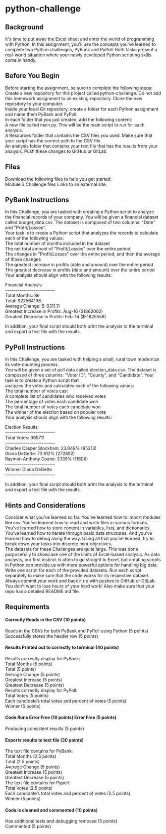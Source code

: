 # python-challenge

## Background
It's time to put away the Excel sheet and enter the world of programming with Python. In this assignment, you'll use the concepts you've learned to complete two Python challenges, PyBank and PyPoll. Both tasks present a real-world situation where your newly developed Python scripting skills come in handy. 
## Before You Begin
Before starting the assignment, be sure to complete the following steps: 
Create a new repository for this project called python-challenge. Do not add this homework assignment to an existing repository. Clone the new repository to your computer. <br>
Inside your local Git repository, create a folder for each Python assignment and name them PyBank and PyPoll. <br>
In each folder that you just created, add the following content: <br>
A new file called main.py. This will be the main script to run for each analysis. <br>
A Resources folder that contains the CSV files you used. Make sure that your script has the correct path to the CSV file. <br>
An analysis folder that contains your text file that has the results from your analysis. Push these changes to GitHub or GitLab. 
## Files
Download the following files to help you get started: <br>
Module 3 Challenge files Links to an external site. 
## PyBank Instructions
In this Challenge, you are tasked with creating a Python script to analyze the financial records of your company. You will be given a financial dataset called budget_data.csv. The dataset is composed of two columns: "Date" and "Profit/Losses".<br> 
Your task is to create a Python script that analyzes the records to calculate each of the following values: <br>
The total number of months included in the dataset <br>
The net total amount of "Profit/Losses" over the entire period <br>
The changes in "Profit/Losses" over the entire period, and then the average of those changes <br>
The greatest increase in profits (date and amount) over the entire period <br>
The greatest decrease in profits (date and amount) over the entire period <br>
Your analysis should align with the following results: <br>

Financial Analysis <br>
 ------------------------- <br>
Total Months: 86 <br>
Total: \$22564198 <br>
Average Change: \$-8311.11 <br>
Greatest Increase in Profits: Aug-16 (\$1862002) <br>
Greatest Decrease in Profits: Feb-14 (\$-1825558) <br>

In addition, your final script should both print the analysis to the terminal and export a text file with the results. 
## PyPoll Instructions
In this Challenge, you are tasked with helping a small, rural town modernize its vote-counting process. <br>
You will be given a set of poll data called election_data.csv. The dataset is composed of three columns: "Voter ID", "County", and "Candidate". Your task is to create a Python script that <br>
analyzes the votes and calculates each of the following values: <br>
The total number of votes cast <br>
A complete list of candidates who received votes <br>
The percentage of votes each candidate won <br>
The total number of votes each candidate won <br>
The winner of the election based on popular vote <br>
Your analysis should align with the following results:

Election Results <br>
 ------------------------- <br>
Total Votes: 369711 <br>
 ------------------------- <br>
Charles Casper Stockham: 23.049% (85213) <br>
Diana DeGette: 73.812% (272892) <br>
Raymon Anthony Doane: 3.139% (11606) <br>
 ------------------------- <br>
Winner: Diana DeGette <br>
 ------------------------- <br>

In addition, your final script should both print the analysis to the terminal and export a text file with the results. 
## Hints and Considerations
Consider what you've learned so far. You've learned how to import modules like csv. You’ve learned how to read and write files in various formats. You’ve learned how to store content in variables, lists, and dictionaries. You’ve learned how to iterate through basic data structures. And you’ve learned how to debug along the way. Using all that you've learned, try to break down your tasks into discrete mini-objectives.<br> 
The datasets for these Challenges are quite large. This was done purposefully to showcase one of the limits of Excel-based analysis. As data analysts, our first instinct is often to go straight to Excel, but creating scripts in Python can provide us with more powerful options for handling big data. <br>
Write one script for each of the provided datasets. Run each script separately to make sure that the code works for its respective dataset. <br>
Always commit your work and back it up with pushes to GitHub or GitLab. You don't want to lose hours of your hard work! Also make sure that your repo has a detailed README.md file. 
## Requirements
#### Correctly Reads in the CSV (10 points) 
Reads in the CSVs for both PyBank and PyPoll using Python (5 points) <br>
Successfully stores the header row (5 points) <br>
#### Results Printed out to correctly to terminal (40 points) 
Results correctly display for PyBank: <br>
Total Months (5 points) <br>
Total (5 points) <br>
Average Change (5 points) <br>
Greatest Increase (5 points) <br>
Greatest Decrease (5 points) <br>
Results correctly display for PyPoll: <br>
Total Votes (5 points) <br>
Each candidate’s total votes and percent of votes (5 points) <br>
Winner (5 points) 
#### Code Runs Error Free (10 points) Error Free (5 points) 
Producing consistent results (5 points) 
#### Exports results to text file (30 points) 
The text file contains for PyBank: <br>
Total Months (2.5 points) <br>
Total (2.5 points) <br>
Average Change (5 points) <br>
Greatest Increase (5 points) <br>
Greatest Decrease (5 points) <br>
The text file contains for Pypoll: <br>
Total Votes (2.5 points) <br>
Each candidate’s total votes and percent of votes (2.5 points) <br>
Winner (5 points) <br>
#### Code is cleaned and commented (10 points) 
Has additional tests and debugging removed (5 points) <br>
Commented (5 points) 
